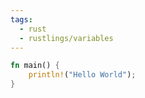```yaml
---
tags:
  - rust
  - rustlings/variables
---
```


```rust
fn main() {
	println!("Hello World");
}
```
